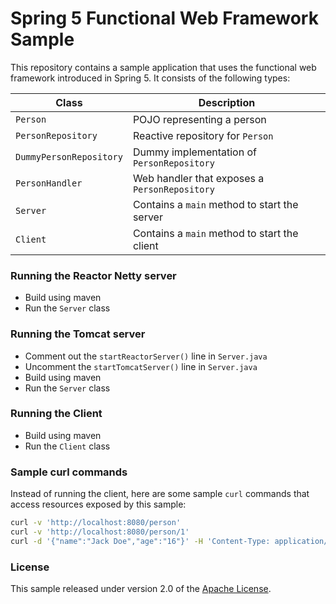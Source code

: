 # Spring 5 Functional Web Framework Sample

This repository contains a sample application that uses the functional web framework introduced in Spring 5.
It consists of the following types:

| Class                   | Description                                   |
| ----------------------- | --------------------------------------------- |
| `Person`                | POJO representing a person                    |
| `PersonRepository`      | Reactive repository for `Person`              |
| `DummyPersonRepository` | Dummy implementation of `PersonRepository`    |
| `PersonHandler`         | Web handler that exposes a `PersonRepository` |
| `Server`                | Contains a `main` method to start the server  |
| `Client`                | Contains a `main` method to start the client  |

### Running the Reactor Netty server
 - Build using maven
 - Run the `Server` class
 
### Running the Tomcat server
 - Comment out the `startReactorServer()` line in `Server.java`
 - Uncomment the `startTomcatServer()` line in `Server.java`
 - Build using maven
 - Run the `Server` class

### Running the Client
 - Build using maven
 - Run the `Client` class
 
### Sample curl commands

Instead of running the client, here are some sample `curl` commands that access resources exposed
by this sample:

```sh
curl -v 'http://localhost:8080/person'
curl -v 'http://localhost:8080/person/1'
curl -d '{"name":"Jack Doe","age":"16"}' -H 'Content-Type: application/json' -v 'http://localhost:8080/person'
```

### License
This sample released under version 2.0 of the [Apache License][].

[Apache License]: http://www.apache.org/licenses/LICENSE-2.0


